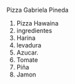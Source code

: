 Pizza Gabriela Pineda
1. Pizza Hawaina
2. ingredientes
3. Harina
4. levadura
5. Azucar.
6. Tomate
8. Piña
9. Jamon
